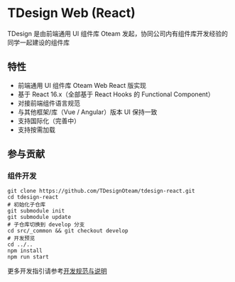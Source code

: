 # TDesign Web (React)

TDesign 是由前端通用 UI 组件库 Oteam 发起，协同公司内有组件库开发经验的同学一起建设的组件库

## 特性

- 前端通用 UI 组件库 Oteam Web React 版实现
- 基于 React 16.x（全部基于 React Hooks 的 Functional Component）
- 对接前端组件语言规范
- 与其他框架/库（Vue / Angular）版本 UI 保持一致
- 支持国际化（完善中）
- 支持按需加载

## 参与贡献

### 组件开发

```shell
git clone https://github.com/TDesignOteam/tdesign-react.git
cd tdesign-react
# 初始化子仓库
git submodule init
git submodule update
# 子仓库切换到 develop 分支
cd src/_common && git checkout develop
# 开发预览
cd ../..
npm install
npm run start
```

更多开发指引请参考[开发规范与说明](./CONTRIBUTING.md)
